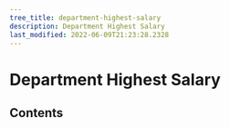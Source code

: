 ```yaml
---
tree_title: department-highest-salary
description: Department Highest Salary
last_modified: 2022-06-09T21:23:28.2328
---
```


# Department Highest Salary

## Contents
